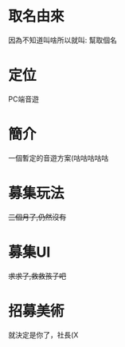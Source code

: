 # 取名由來
因為不知道叫啥所以就叫: 幫取個名
# 定位
PC端音遊
# 簡介
一個暫定的音遊方案(咕咕咕咕咕
# 募集玩法
~~三個月了,仍然沒有~~
# 募集UI
~~求求了,救救孩子吧~~
# 招募美術
就決定是你了，社長(X
